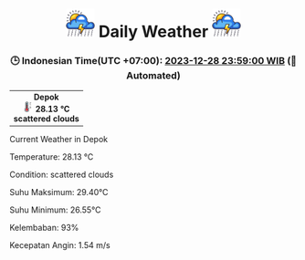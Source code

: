 # <h1 align=center><img height=50 src=images/cloud.png> Daily Weather <img height=50 src=images/cloud.png></h1>
<h3 align=center>🕒 Indonesian Time(UTC +07:00): <u>2023-12-28 23:59:00 WIB</u> (🤖Automated)</h3>

<table align=center>
<tr>
<td align=center><b>Depok</b><br><img src=images/thermometer.png height=18> <b>28.13 °C</b><br><b>scattered clouds</b></td>
</tr>
</table>

Current Weather in Depok

Temperature: 28.13 °C

Condition: scattered clouds

Suhu Maksimum: 29.40°C

Suhu Minimum: 26.55°C

Kelembaban: 93%

Kecepatan Angin: 1.54 m/s

